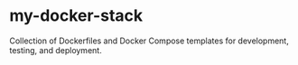 # my-docker-stack
Collection of Dockerfiles and Docker Compose templates for development, testing, and deployment.

